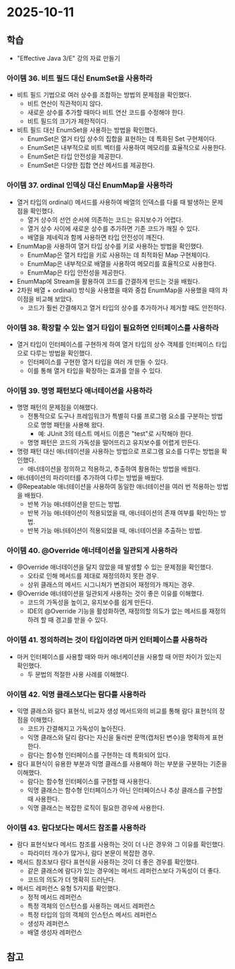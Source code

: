 # 2025-10-11

## 학습

- "Effective Java 3/E" 강의 자료 만들기
    

### 아이템 36. 비트 필드 대신 EnumSet을 사용하라

- 비트 필드 기법으로 여러 상수를 조합하는 방법의 문제점을 확인했다.
  - 비트 연산이 직관적이지 않다.
  - 새로운 상수를 추가할 때마다 비트 연산 코드를 수정해야 한다.
  - 비트 필드의 크기가 제한적이다.
- 비트 필드 대신 EnumSet을 사용하는 방법을 확인했다.
  - EnumSet은 열거 타입 상수의 집합을 표현하는 데 특화된 Set 구현체이다.
  - EnumSet은 내부적으로 비트 벡터를 사용하여 메모리를 효율적으로 사용한다.
  - EnumSet은 타입 안전성을 제공한다.
  - EnumSet은 다양한 집합 연산 메서드를 제공한다.

### 아이템 37. ordinal 인덱싱 대신 EnumMap을 사용하라

- 열거 타입의 ordinal() 메서드를 사용하여 배열의 인덱스를 다룰 때 발생하는 문제점을 확인했다.
  - 열거 상수의 선언 순서에 의존하는 코드는 유지보수가 어렵다.
  - 열거 상수 사이에 새로운 상수를 추가하면 기존 코드가 깨질 수 있다.
  - 배열을 제네릭과 함께 사용하면 타입 안전성이 깨진다.
- EnumMap을 사용하여 열거 타입 상수를 키로 사용하는 방법을 확인했다.
  - EnumMap은 열거 타입을 키로 사용하는 데 최적화된 Map 구현체이다.
  - EnumMap은 내부적으로 배열을 사용하여 메모리를 효율적으로 사용한다.
  - EnumMap은 타입 안전성을 제공한다.
- EnumMap에 Stream을 활용하여 코드를 간결하게 만드는 것을 배웠다.
- 2차원 배열 + ordinal() 방식을 사용했을 때와 중첩 EnumMap을 사용했을 때의 차이점을 비교해 보았다.
  - 코드가 훨씬 간결해지고 열거 타입의 상수를 추가하거나 제거할 때도 안전하다. 

### 아이템 38. 확장할 수 있는 열거 타입이 필요하면 인터페이스를 사용하라

- 열거 타입이 인터페이스를 구현하게 하여 열거 타입의 상수 객체를 인터페이스 타입으로 다루는 방법을 확인했다.
  - 인터페이스를 구현한 열거 타입을 여러 개 만들 수 있다.
  - 이를 통해 열거 타입을 확장하는 효과를 얻을 수 있다.

### 아이템 39. 명명 패턴보다 애너테이션을 사용하라

- 명명 패턴의 문제점을 이해했다.
  - 전통적으로 도구나 프레임워크가 특별히 다룰 프로그램 요소를 구분하는 방법으로 명명 패턴을 사용해 왔다.
    - 예: JUnit 3의 테스트 메서드 이름은 "test"로 시작해야 한다.
  - 명명 패턴은 코드의 가독성을 떨어뜨리고 유지보수를 어렵게 만든다.
- 명령 패턴 대신 애너테이션을 사용하는 방법으로 프로그램 요소를 다루는 방법을 확인했다.
  - 애너테이션을 정의하고 적용하고, 추출하여 활용하는 방법을 배웠다.
- 애너테이션의 파라미터를 추가하여 다루는 방법을 배웠다.
- @Repeatable 애너테이션을 사용하여 동일한 애너테이션을 여러 번 적용하는 방법을 배웠다.
  - 반복 가능 애너테이션을 만드는 방법.
  - 반복 가능 애너테이션이 적용되었을 때, 애너테이션의 존재 여부를 확인하는 방법.
  - 반복 가능 애너테이션이 적용되었을 때, 애너테이션을 추출하는 방법.
  
### 아이템 40. @Override 애너테이션을 일관되게 사용하라

- @Override 애너테이션을 달지 않았을 때 발생할 수 있는 문제점을 확인했다.
  - 오타로 인해 메서드를 제대로 재정의하지 못한 경우.
  - 상위 클래스의 메서드 시그니처가 변경되어 재정의가 깨지는 경우.
- @Override 애너테이션을 일관되게 사용하는 것이 좋은 이유를 이해했다.
  - 코드의 가독성을 높이고, 유지보수를 쉽게 만든다.
  - IDE의 @Override 기능을 활성화하면, 재정의할 의도가 없는 메서드를 재정의하려 할 때 경고를 받을 수 있다.

### 아이템 41. 정의하려는 것이 타입이라면 마커 인터페이스를 사용하라

- 마커 인터페이스를 사용할 때와 마커 애너케이션을 사용할 때 어떤 차이가 있는지 확인했다.
  - 두 문법의 적절한 사용 사례를 이해했다.

### 아이템 42. 익명 클래스보다는 람다를 사용하라

- 익명 클래스와 람다 표현식, 비교자 생성 메서드와의 비교를 통해 람다 표현식의 장점을 이해했다.
  - 코드가 간결해지고 가독성이 높아진다.
  - 익명 클래스와 달리 람다는 자신을 둘러싼 문맥(캡처된 변수)을 명확하게 표현한다.
  - 람다는 함수형 인터페이스를 구현하는 데 특화되어 있다.
- 람다 표현식이 유용한 부분과 익명 클래스를 사용해야 하는 부분을 구분하는 기준을 이해했다.
  - 람다는 함수형 인터페이스를 구현할 때 사용한다.
  - 익명 클래스는 함수형 인터페이스가 아닌 인터페이스나 추상 클래스를 구현할 때 사용한다.
  - 익명 클래스는 복잡한 로직이 필요한 경우에 사용한다.


### 아이템 43. 람다보다는 메서드 참조를 사용하라

- 람다 표현식보다 메서드 참조를 사용하는 것이 더 나은 경우와 그 이유를 확인했다.
  - 파라미터 개수가 많거나, 람다 본문이 복잡한 경우.
- 메서드 참조보다 람다 표현식을 사용하는 것이 더 좋은 경우를 확인했다.
  - 같은 클래스에 람다가 있는 경우에는 메서드 레퍼런스보다 가독성이 더 좋다.
  - 코드의 의도가 더 명확히 드러난다.
- 메서드 레퍼런스 유형 5가지를 확인했다.
  - 정적 메서드 레퍼런스
  - 특정 객체의 인스턴스를 사용하는 메서드 레퍼런스
  - 특정 타입의 임의 객체의 인스턴스 메서드 레퍼런스
  - 생성자 레퍼런스
  - 배열 생성자 레퍼런스

## 참고

### 